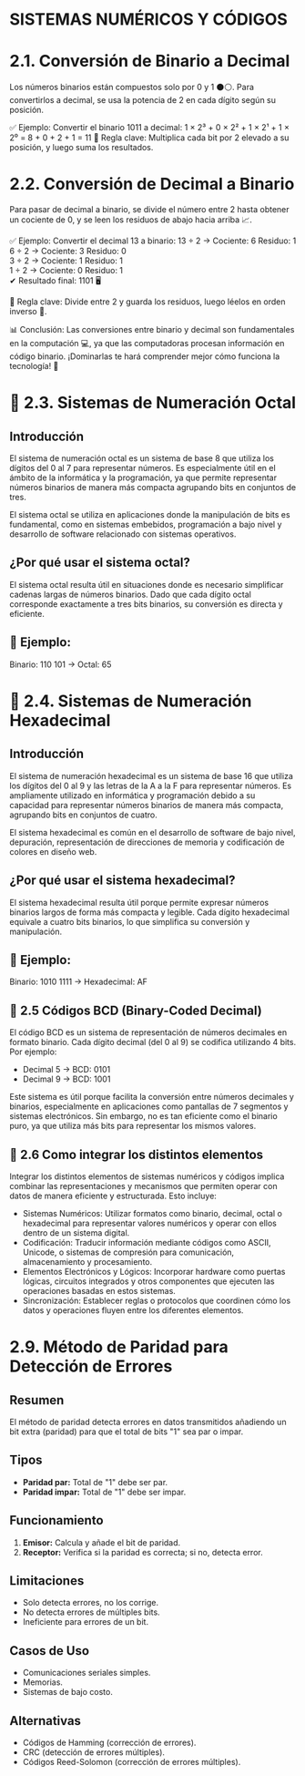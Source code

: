 # SISTEMAS NUMÉRICOS Y CÓDIGOS

 # 2.1. Conversión de Binario a Decimal
Los números binarios están compuestos solo por 0 y 1 ⚫⚪. Para convertirlos a decimal, se usa la potencia de 2 en cada dígito según su posición.

✅ Ejemplo: Convertir el binario 1011 a decimal:
1 × 2³ + 0 × 2² + 1 × 2¹ + 1 × 2⁰
= 8 + 0 + 2 + 1
= 11
📌 Regla clave: Multiplica cada bit por 2 elevado a su posición, y luego suma los resultados.

# 2.2. Conversión de Decimal a Binario
Para pasar de decimal a binario, se divide el número entre 2 hasta obtener un cociente de 0, y se leen los residuos de abajo hacia arriba 📈.

✅ Ejemplo: Convertir el decimal 13 a binario:
13 ÷ 2  → Cociente: 6   Residuo: 1  
6  ÷ 2  → Cociente: 3   Residuo: 0  
3  ÷ 2  → Cociente: 1   Residuo: 1  
1  ÷ 2  → Cociente: 0   Residuo: 1  
✔ Resultado final: 1101 🖥️

📌 Regla clave: Divide entre 2 y guarda los residuos, luego léelos en orden inverso 🔄.

📊 Conclusión:
Las conversiones entre binario y decimal son fundamentales en la computación 💻, ya que las computadoras procesan información en código binario. ¡Dominarlas te hará comprender mejor cómo funciona la tecnología! 🚀


# 📌 2.3. Sistemas de Numeración Octal

## Introducción

El sistema de numeración octal es un sistema de base 8 que utiliza los dígitos del 0 al 7 para representar números. Es especialmente útil en el ámbito de la informática y la programación, ya que permite representar números binarios de manera más compacta agrupando bits en conjuntos de tres.

El sistema octal se utiliza en aplicaciones donde la manipulación de bits es fundamental, como en sistemas embebidos, programación a bajo nivel y desarrollo de software relacionado con sistemas operativos.

## ¿Por qué usar el sistema octal?

El sistema octal resulta útil en situaciones donde es necesario simplificar cadenas largas de números binarios. Dado que cada dígito octal corresponde exactamente a tres bits binarios, su conversión es directa y eficiente.

## 📝 Ejemplo:

Binario: 110 101 -> Octal: 65

# 📌 2.4. Sistemas de Numeración Hexadecimal

## Introducción

El sistema de numeración hexadecimal es un sistema de base 16 que utiliza los dígitos del 0 al 9 y las letras de la A a la F para representar números. Es ampliamente utilizado en informática y programación debido a su capacidad para representar números binarios de manera más compacta, agrupando bits en conjuntos de cuatro.

El sistema hexadecimal es común en el desarrollo de software de bajo nivel, depuración, representación de direcciones de memoria y codificación de colores en diseño web.

## ¿Por qué usar el sistema hexadecimal?

El sistema hexadecimal resulta útil porque permite expresar números binarios largos de forma más compacta y legible. Cada dígito hexadecimal equivale a cuatro bits binarios, lo que simplifica su conversión y manipulación.

## 📝 Ejemplo:

Binario: 1010 1111 -> Hexadecimal: AF

## 📌 2.5 Códigos BCD (Binary-Coded Decimal)
El código BCD es un sistema de representación de números decimales en formato binario. Cada dígito decimal (del 0 al 9) se codifica utilizando 4 bits. Por ejemplo:

- Decimal 5 → BCD: 0101
- Decimal 9 → BCD: 1001

Este sistema es útil porque facilita la conversión entre números decimales y binarios, especialmente en aplicaciones como pantallas de 7 segmentos y sistemas electrónicos. Sin embargo, no es tan eficiente como el binario puro, ya que utiliza más bits para representar los mismos valores.
## 📌 2.6 Como integrar los distintos elementos    
Integrar los distintos elementos de sistemas numéricos y códigos implica combinar las representaciones y mecanismos que permiten operar con datos de manera eficiente y estructurada. Esto incluye:
- Sistemas Numéricos: Utilizar formatos como binario, decimal, octal o hexadecimal para representar valores numéricos y operar con ellos dentro de un sistema digital.
- Codificación: Traducir información mediante códigos como ASCII, Unicode, o sistemas de compresión para comunicación, almacenamiento y procesamiento.
- Elementos Electrónicos y Lógicos: Incorporar hardware como puertas lógicas, circuitos integrados y otros componentes que ejecuten las operaciones basadas en estos sistemas.
- Sincronización: Establecer reglas o protocolos que coordinen cómo los datos y operaciones fluyen entre los diferentes elementos.




# 2.9. Método de Paridad para Detección de Errores

## Resumen

El método de paridad detecta errores en datos transmitidos añadiendo un bit extra (paridad) para que el total de bits "1" sea par o impar.

## Tipos

* **Paridad par:** Total de "1" debe ser par.
* **Paridad impar:** Total de "1" debe ser impar.

## Funcionamiento

1.  **Emisor:** Calcula y añade el bit de paridad.
2.  **Receptor:** Verifica si la paridad es correcta; si no, detecta error.

## Limitaciones

* Solo detecta errores, no los corrige.
* No detecta errores de múltiples bits.
* Ineficiente para errores de un bit.

## Casos de Uso

* Comunicaciones seriales simples.
* Memorias.
* Sistemas de bajo costo.

## Alternativas

* Códigos de Hamming (corrección de errores).
* CRC (detección de errores múltiples).
* Códigos Reed-Solomon (corrección de errores múltiples).











































